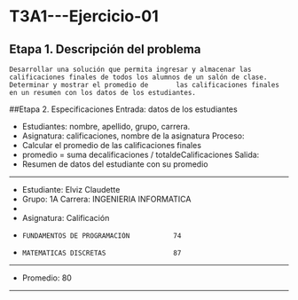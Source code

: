 # T3A1---Ejercicio-01

## Etapa 1. Descripción del problema 
    Desarrollar una solución que permita ingresar y almacenar las calificaciones finales de todos los alumnos de un salón de clase. Determinar y mostrar el promedio de       las calificaciones finales en un resumen con los datos de los estudiantes.

##Etapa 2. Especificaciones
Entrada: datos de los estudiantes
   - Estudiantes: nombre, apellido, grupo, carrera.
   - Asignatura: calificaciones, nombre de la asignatura
Proceso:
   - Calcular el promedio de las calificaciones finales
   - promedio = suma decalificaciones / totaldeCalificaciones
Salida:
   - Resumen de datos del estudiante con su promedio
    
   - -------------------------------------------------------
   - Estudiante: Elviz Claudette 
   - Grupo: 1A  Carrera: INGENIERIA INFORMATICA
   -
   - Asignatura:                             Calificación 
   -     FUNDAMENTOS DE PROGRAMACIÓN           74
   -     MATEMATICAS DISCRETAS                 87
   - -------------------------------------------------------
   - Promedio:                                 80
   - -------------------------------------------------------
    
